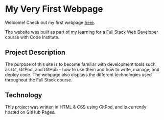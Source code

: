 # My Very First Webpage

Welcome! Check out my first webpage [here](https://adowlin.github.io/full-template/).

The website was built as part of my learning for a Full Stack Web Developer course with Code Institute.

## Project Description

The purpose of this site is to become familiar with development tools such as Git, GitPod, and GitHub - how to use them and how to write, manage, and deploy code. The webpage also displays the different technologies used throughout the Full Stack course.

## Technology

This project was written in HTML & CSS using GitPod, and is currently hosted on GitHub Pages.
